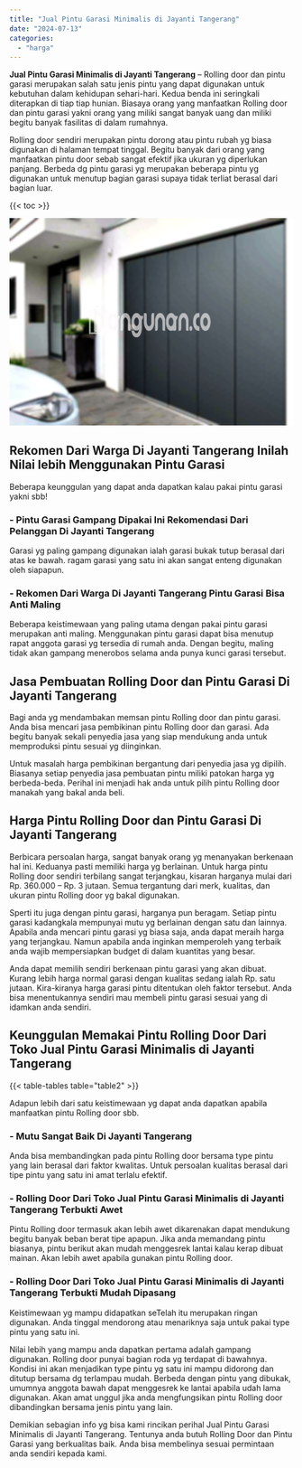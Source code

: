 ```yaml
---
title: "Jual Pintu Garasi Minimalis di Jayanti Tangerang"
date: "2024-07-13"
categories: 
  - "harga"
---
```


**Jual Pintu Garasi Minimalis di Jayanti Tangerang** – Rolling door dan pintu garasi merupakan salah satu jenis pintu yang dapat digunakan untuk kebutuhan dalam kehidupan sehari-hari. Kedua benda ini seringkali diterapkan di tiap tiap hunian. Biasaya orang yang manfaatkan Rolling door dan pintu garasi yakni orang yang miliki sangat banyak uang dan miliki begitu banyak fasilitas di dalam rumahnya.

Rolling door sendiri merupakan pintu dorong atau pintu rubah yg biasa digunakan di halaman tempat tinggal. Begitu banyak dari orang yang manfaatkan pintu door sebab sangat efektif jika ukuran yg diperlukan panjang. Berbeda dg pintu garasi yg merupakan beberapa pintu yg digunakan untuk menutup bagian garasi supaya tidak terliat berasal dari bagian luar.

{{< toc >}}

![Jual Pintu Garasi Minimalis di Jayanti Tangerang](/images/pintu-garasi-57.png)

## Rekomen Dari Warga Di Jayanti Tangerang Inilah Nilai lebih Menggunakan Pintu Garasi

Beberapa keunggulan yang dapat anda dapatkan kalau pakai pintu garasi yakni sbb!

### \- Pintu Garasi Gampang Dipakai Ini Rekomendasi Dari Pelanggan Di Jayanti Tangerang

Garasi yg paling gampang digunakan ialah garasi bukak tutup berasal dari atas ke bawah. ragam garasi yang satu ini akan sangat enteng digunakan oleh siapapun.

### \- Rekomen Dari Warga Di Jayanti Tangerang Pintu Garasi Bisa Anti Maling

Beberapa keistimewaan yang paling utama dengan pakai pintu garasi merupakan anti maling. Menggunakan pintu garasi dapat bisa menutup rapat anggota garasi yg tersedia di rumah anda. Dengan begitu, maling tidak akan gampang menerobos selama anda punya kunci garasi tersebut.

## Jasa Pembuatan Rolling Door dan Pintu Garasi Di Jayanti Tangerang

Bagi anda yg mendambakan memsan pintu Rolling door dan pintu garasi. Anda bisa mencari jasa pembikinan pintu Rolling door dan garasi. Ada begitu banyak sekali penyedia jasa yang siap mendukung anda untuk memproduksi pintu sesuai yg diinginkan.

Untuk masalah harga pembikinan bergantung dari penyedia jasa yg dipilih. Biasanya setiap penyedia jasa pembuatan pintu miliki patokan harga yg berbeda-beda. Perihal ini menjadi hak anda untuk pilih pintu Rolling door manakah yang bakal anda beli.

## Harga Pintu Rolling Door dan Pintu Garasi Di Jayanti Tangerang

Berbicara persoalan harga, sangat banyak orang yg menanyakan berkenaan hal ini. Keduanya pasti memiliki harga yg berlainan. Untuk harga pintu Rolling door sendiri terbilang sangat terjangkau, kisaran harganya mulai dari Rp. 360.000 – Rp. 3 jutaan. Semua tergantung dari merk, kualitas, dan ukuran pintu Rolling door yg bakal digunakan.

Sperti itu juga dengan pintu garasi, harganya pun beragam. Setiap pintu garasi kadangkala mempunyai mutu yg berlainan dengan satu dan lainnya. Apabila anda mencari pintu garasi yg biasa saja, anda dapat meraih harga yang terjangkau. Namun apabila anda inginkan memperoleh yang terbaik anda wajib mempersiapkan budget di dalam kuantitas yang besar.

Anda dapat memilih sendiri berkenaan pintu garasi yang akan dibuat. Kurang lebih harga normal garasi dengan kualitas sedang ialah Rp. satu jutaan. Kira-kiranya harga garasi pintu ditentukan oleh faktor tersebut. Anda bisa menentukannya sendiri mau membeli pintu garasi sesuai yang di idamkan anda sendiri.

## Keunggulan Memakai Pintu Rolling Door Dari Toko Jual Pintu Garasi Minimalis di Jayanti Tangerang

{{< table-tables table="table2" >}}

Adapun lebih dari satu keistimewaan yg dapat anda dapatkan apabila manfaatkan pintu Rolling door sbb.

### \- Mutu Sangat Baik Di Jayanti Tangerang

Anda bisa membandingkan pada pintu Rolling door bersama type pintu yang lain berasal dari faktor kwalitas. Untuk persoalan kualitas berasal dari tipe pintu yang satu ini amat terlalu efektif.

### \- Rolling Door Dari Toko Jual Pintu Garasi Minimalis di Jayanti Tangerang Terbukti Awet

Pintu Rolling door termasuk akan lebih awet dikarenakan dapat mendukung begitu banyak beban berat tipe apapun. Jika anda memandang pintu biasanya, pintu berikut akan mudah menggesrek lantai kalau kerap dibuat mainan. Akan lebih awet apabila gunakan pintu Rolling door.

### \- Rolling Door Dari Toko Jual Pintu Garasi Minimalis di Jayanti Tangerang Terbukti Mudah Dipasang

Keistimewaan yg mampu didapatkan seTelah itu merupakan ringan digunakan. Anda tinggal mendorong atau menariknya saja untuk pakai type pintu yang satu ini.

Nilai lebih yang mampu anda dapatkan pertama adalah gampang digunakan. Rolling door punyai bagian roda yg terdapat di bawahnya. Kondisi ini akan menjadikan type pintu yg satu ini mampu didorong dan ditutup bersama dg terlampau mudah. Berbeda dengan pintu yang dibukak, umumnya anggota bawah dapat menggesrek ke lantai apabila udah lama digunakan. Akan amat unggul jika anda mengfungsikan pintu Rolling door dibandingkan bersama jenis pintu yang lain.

Demikian sebagian info yg bisa kami rincikan perihal Jual Pintu Garasi Minimalis di Jayanti Tangerang. Tentunya anda butuh Rolling Door dan Pintu Garasi yang berkualitas baik. Anda bisa membelinya sesuai permintaan anda sendiri kepada kami.
